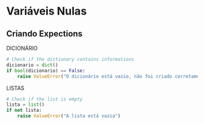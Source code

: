 
# Variáveis Nulas 
## Criando Expections

DICIONÁRIO

```python
# Check if the dictionary contains informations
dicionario = dict()
if bool(dicionario) == False:
    raise ValueError("O dicionário está vazio, não foi criado corretamente")
```


LISTAS
```python
# Check if the list is empty
lista = list()
if not lista:
    raise ValueError("A lista está vazia")
```
